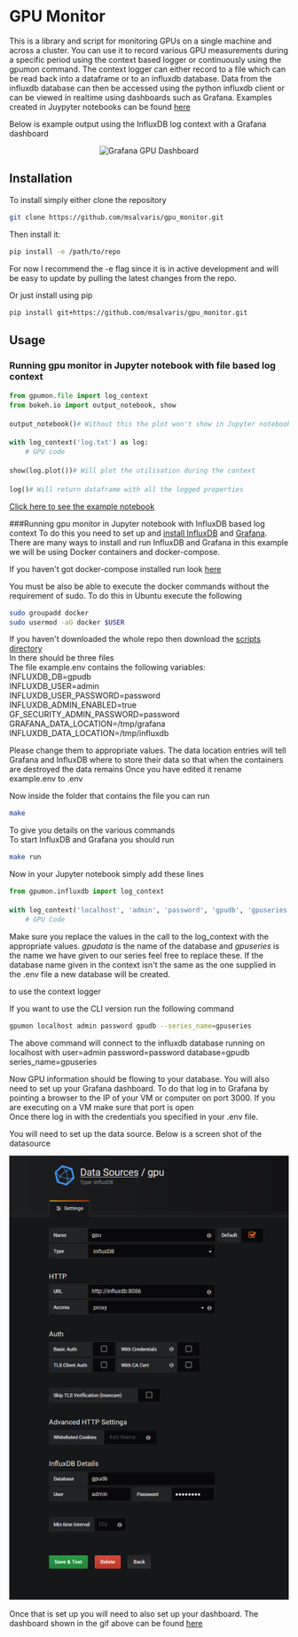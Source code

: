 # GPU Monitor
This is a library and script for monitoring GPUs on a single machine and across a cluster. You can use it to record various GPU measurements during a specific period using the context based logger or continuously using the gpumon command. The context logger can either record to a file which can be read back into a dataframe or to an influxdb database. Data from the influxdb database can then be accessed using the python influxdb client or can be viewed in realtime using dashboards such as Grafana. Examples created in Juypyter notebooks can be found [here]()


Below is example output using the InfluxDB log context with a Grafana dashboard

<p align="center">
  <img src="static/gpu_dashboard.gif" alt="Grafana GPU Dashboard"/>
</p>


## Installation

To install simply either clone the repository

```bash
git clone https://github.com/msalvaris/gpu_monitor.git
```

Then install it:
```bash
pip install -e /path/to/repo
```
For now I recommend the -e flag since it is in active development and 
will be easy to update by pulling the latest changes from the repo.


Or just install using pip

```bash
pip install git+https://github.com/msalvaris/gpu_monitor.git
```

## Usage
### Running gpu monitor in Jupyter notebook with file based log context
```python
from gpumon.file import log_context
from bokeh.io import output_notebook, show

output_notebook()# Without this the plot won't show in Jupyter notebook

with log_context('log.txt') as log:
    # GPU code
    
show(log.plot())# Will plot the utilisation during the context

log()# Will return dataframe with all the logged properties
```
[Click here to see the example notebook]()

###Running gpu monitor in Jupyter notebook with InfluxDB based log context
To do this you need to set up and [install InfluxDB](https://docs.influxdata.com/influxdb/v1.5/introduction/installation/) and [Grafana](http://docs.grafana.org/installation/). 
There are many ways to install and run InfluxDB and Grafana in this example we will be using Docker containers and docker-compose.

If you haven't got docker-compose installed run look [here](https://docs.docker.com/compose/install/)

You must be also be able to execute the docker commands without the requirement of sudo. To do this in Ubuntu execute the following
```bash
sudo groupadd docker
sudo usermod -aG docker $USER
```

If you haven't downloaded the whole repo then download the [scripts directory](scripts)  
In there should be three files  
The file example.env contains the following variables:  
INFLUXDB_DB=gpudb  
INFLUXDB_USER=admin  
INFLUXDB_USER_PASSWORD=password  
INFLUXDB_ADMIN_ENABLED=true  
GF_SECURITY_ADMIN_PASSWORD=password  
GRAFANA_DATA_LOCATION=/tmp/grafana  
INFLUXDB_DATA_LOCATION=/tmp/influxdb  

Please change them to appropriate values. The data location entries will tell Grafana and InfluxDB where to store their data so that when the containers are destroyed the data remains
Once you have edited it rename example.env to .env 

Now inside the folder that contains the file you can run
```bash
make
```
To give you details on the various commands  
To start InfluxDB and Grafana you should run  
```bash
make run
```

Now in your Jupyter notebook simply add these lines
```python
from gpumon.influxdb import log_context

with log_context('localhost', 'admin', 'password', 'gpudb', 'gpuseries'):
	# GPU Code

```
Make sure you replace the values in the call to the log_context with the appropriate values.
*gpudata* is the name of the database and *gpuseries* is the name we have given to our series feel free to replace these.
If the database name given in the context isn't the same as the one supplied in the .env file a new database will be created.

to use the context logger

If you want to use the CLI version run the following command
```bash
gpumon localhost admin password gpudb --series_name=gpuseries
```
The above command will connect to the influxdb database running on localhost with 
user=admin
password=password
database=gpudb
series_name=gpuseries

Now GPU information should be flowing to your database. You will also need to set up your Grafana dashboard.
To do that log in to Grafana by pointing a browser to the IP of your VM or computer on port 3000. If you are executing on a VM make sure that port is open  
Once there log in with the credentials you specified in your .env file.

You will need to set up the data source. Below is a screen shot of the datasource 

<p align="center">
  <img src="static/influxdb_config.png" alt="Datasource config"/>
</p>

Once that is set up you will need to also set up your dashboard. The dashboard shown in the gif above can be found [here](dashboards/GPUDashboard.json)
